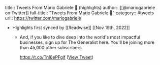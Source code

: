 title:: Tweets From Mario Gabriele 🦊 (highlights)
author:: [[@mariogabriele on Twitter]]
full-title:: "Tweets From Mario Gabriele 🦊"
category:: #tweets
url:: https://twitter.com/mariogabriele

- Highlights first synced by [[Readwise]] [[Nov 19th, 2022]]
	- And, if you like to dive deep into the world's most impactful businesses, sign up for The Generalist here. You'll be joining more than 45,000 other subscribers. 
	  
	  https://t.co/Tnl6ePFgif ([View Tweet](https://twitter.com/mariogabriele/status/1459175478238101505))